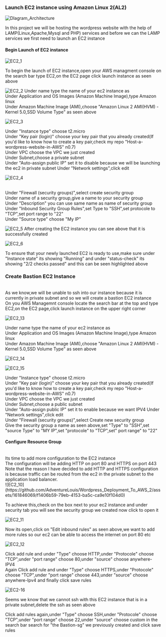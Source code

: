### Launch EC2 instance using Amazon Linux 2(AL2)

![DIagram_Architecture](https://github.com/AdventureLouis/Wordpress_Deployment_To_AWS_2/assets/161846069/f27b9186-75fd-4ce5-85ab-68372a9c5959)

In this project we will be hosting the wordpress website with the help of LAMP(Linux,Apache,Mysql and PHP) services and before we can the LAMP services we first need to launch an EC2 instance
<br>
#### Begin  Launch of EC2 instance 

![EC2_1](https://github.com/AdventureLouis/Wordpress_Deployment_To_AWS_2/assets/161846069/4a366e10-2176-4ce9-9aa3-7580ba4caf65)

To begin the launch of EC2 instance,open your AWS managment console on the search bar type EC2,on the EC2 page click launch instance as seen above
<br>

![EC2_2](https://github.com/AdventureLouis/Wordpress_Deployment_To_AWS_2/assets/161846069/6c33aaeb-1c1b-4ff3-b472-f5d9add94ba8)
Under name type the name of your ec2 instance as 
<br>
Under Application and OS Images (Amazon Machine Image),type Amazon linux
<br>
Under Amazon Machine Image (AMI),choose "Amazon Linux 2 AMI(HVM) - Kernel 5.0,SSD Volume Type" as seen above
<br>

![EC2_3](https://github.com/AdventureLouis/Wordpress_Deployment_To_AWS_2/assets/161846069/a4dba929-fa95-4833-aedc-bf98c20d901d)


Under "Instance type" choose t2.micro
<br>
Under "Key pair (login)" choose your key pair that you already created(If you'd like to know how to create a key pair,check my repo "Host-a-wordpress-website-in-AWS" n0.7)
<br>
Under VPC choose the VPC we just created
<br>
Under Subnet,choose a private subnet
<br>
Under "Auto-assign public IP" set it to disable because we will be launching the ec2 in private subnet
Under "Network settings",click edit 
<br>

![EC2_4](https://github.com/AdventureLouis/Wordpress_Deployment_To_AWS_2/assets/161846069/6856bd1c-2184-45e7-b1c4-8efc6335b6f6)


<br>
Under "Firewall (security groups)",select create security group 
<br>
Under name of a security group,give a name to your security group
<br>
Under "Description" you can use same name as name of security group
<br>
Under "Inbound Security Group Rules",set Type to "SSH",set protocole to "TCP",set port range to "22"
<br>
Under "Source type" choose "My IP"
<br>

![EC2_5](https://github.com/AdventureLouis/Wordpress_Deployment_To_AWS_2/assets/161846069/027e60cd-22f0-477a-8717-932dce7fd409)
After creating the EC2 instance you can see above that it is successfully created
<br>

![EC2_6](https://github.com/AdventureLouis/Wordpress_Deployment_To_AWS_2/assets/161846069/9e1563bf-ef0f-46f5-9c05-5ce11cb84f69)


To ensure that your newly launched EC2 is ready to use,make sure under "Instance state" its showing "Running" and under "status-check" its showing "2/2 checks passed" and this can be seen highlighted above





### Create Bastion EC2 Instance
<br>
As we know,we will be unable to ssh into our instance because it is currently in private subnet and so we will create a bastion EC2 instance
<br>
On you AWS Managemnt console locate the search bar at the top and type EC2,on the EC2 page,click launch instance on the upper right corner
<br>


![EC2_13](https://github.com/AdventureLouis/Wordpress_Deployment_To_AWS_2/assets/161846069/1703b7f6-2efb-40ce-bd69-bfe572bc5046)

Under name type the name of your ec2 instance as 
<br>
Under Application and OS Images (Amazon Machine Image),type Amazon linux
<br>
Under Amazon Machine Image (AMI),choose "Amazon Linux 2 AMI(HVM) - Kernel 5.0,SSD Volume Type" as seen above
<br>

![EC2_14](https://github.com/AdventureLouis/Wordpress_Deployment_To_AWS_2/assets/161846069/d519e497-d598-41f3-9c10-12dcdede1dca)

![EC2_15](https://github.com/AdventureLouis/Wordpress_Deployment_To_AWS_2/assets/161846069/de82de5b-39d4-4797-b8ac-ebe1a1f34dd1)



Under "Instance type" choose t2.micro
<br>
Under "Key pair (login)" choose your key pair that you already created(If you'd like to know how to create a key pair,check my repo "Host-a-wordpress-website-in-AWS" n0.7)
<br>
Under VPC choose the VPC we just created
<br>
Under Subnet,choose a public subnet
<br>
Under "Auto-assign public IP" set it to enable because we want IPV4
Under "Network settings",click edit 
<br>
Under "Firewall (security groups)",select Create new security group
<br>
Give the security group a name as seen above,set "Type" to "SSH",set "source Type" to "MY IP",set "protocole" to "TCP",set" port range" to "22"

#### Configure Resource Group
<br>
Its time to add more configuration to  the EC2 instance
<br>
The configuration will be adding HTTP on port 80 and HTTPS on port 443
<br>
Note that the reason I have decided to add HTTP and HTTPS configuration is because traffic can be routed from the ec2 in the private subnet to the application load balancer.
<br>
![EC2_10](https://github.com/AdventureLouis/Wordpress_Deployment_To_AWS_2/assets/161846069/f1406b59-79eb-4153-ba5c-ca9e10f104d0)

To achieve this,check on the box next to your ec2 instance and under security tab you will see the security group we created now click to open it
<br>

![EC2_11](https://github.com/AdventureLouis/Wordpress_Deployment_To_AWS_2/assets/161846069/e54db8b3-eaad-45ae-a5d4-2abb638285a0)

Now its open,click on "Edit inbound rules" as seen above,we want to add more rules so our ec2  can be able to access the internet on port 80 etc 
<br>

![EC2_12](https://github.com/AdventureLouis/Wordpress_Deployment_To_AWS_2/assets/161846069/6ff0216b-ef68-4162-826d-8554483edde1)


Click add rule and under "Type" choose HTTP,under "Protocole" choose "TCP",under "port range" choose 80,under "source" choose anywhere-IPV4
<br>
Again Click add rule and under "Type" choose HTTPS,under "Protocole" choose "TCP",under "port range" choose 443,under "source" choose anywhere-Ipv4 and finally click save rules
<br>

![EC2-16](https://github.com/AdventureLouis/Wordpress_Deployment_To_AWS_2/assets/161846069/537fef66-e3c2-46f5-bef6-6b9d311697ce)

Seems we know that we cannot ssh with this EC2 instance that is in a private subnet,delete the ssh  as seen above
<br>

Click add rules again,under "Type" choose SSH,under "Protocole" choose "TCP",under "port range" choose 22,under "source" choose custom
in the search bar search for "the Bastion-sg" we previously created and click save rules

